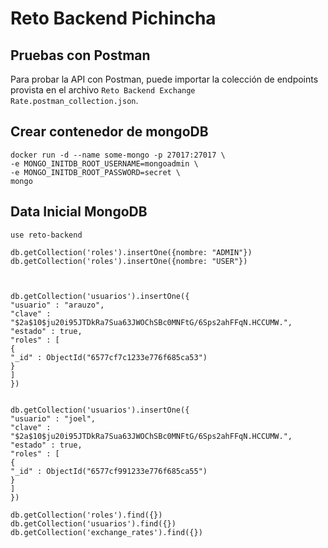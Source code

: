 # Reto Backend Pichincha

## Pruebas con Postman

Para probar la API con Postman, puede importar la colección de endpoints provista en el archivo `Reto Backend Exchange Rate.postman_collection.json`.

## Crear contenedor de mongoDB

````
docker run -d --name some-mongo -p 27017:27017 \
-e MONGO_INITDB_ROOT_USERNAME=mongoadmin \
-e MONGO_INITDB_ROOT_PASSWORD=secret \
mongo
````

## Data Inicial MongoDB

````
use reto-backend

db.getCollection('roles').insertOne({nombre: "ADMIN"})
db.getCollection('roles').insertOne({nombre: "USER"})



db.getCollection('usuarios').insertOne({
"usuario" : "arauzo",
"clave" : "$2a$10$ju20i95JTDkRa7Sua63JWOChSBc0MNFtG/6Sps2ahFFqN.HCCUMW.",
"estado" : true,
"roles" : [
{
"_id" : ObjectId("6577cf7c1233e776f685ca53")
}
]
})


db.getCollection('usuarios').insertOne({
"usuario" : "joel",
"clave" : "$2a$10$ju20i95JTDkRa7Sua63JWOChSBc0MNFtG/6Sps2ahFFqN.HCCUMW.",
"estado" : true,
"roles" : [
{
"_id" : ObjectId("6577cf991233e776f685ca55")
}
]
})

db.getCollection('roles').find({})
db.getCollection('usuarios').find({})
db.getCollection('exchange_rates').find({})
````


